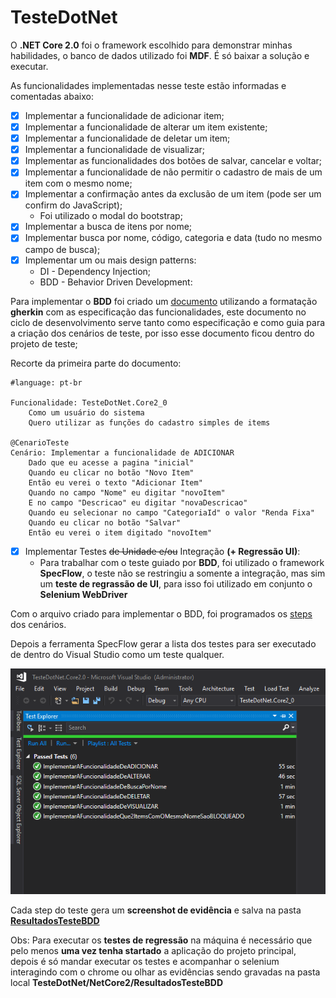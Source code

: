 # TesteDotNet

O **.NET Core 2.0** foi o framework escolhido para demonstrar minhas habilidades, o banco de dados utilizado foi **MDF**. É só baixar a solução e executar.

As funcionalidades implementadas nesse teste estão informadas e comentadas abaixo:

- [X] Implementar a funcionalidade de adicionar item;
- [X] Implementar a funcionalidade de alterar um item existente;
- [X] Implementar a funcionalidade de deletar um item;
- [X] Implementar a funcionalidade de visualizar;
- [X] Implementar as funcionalidades dos botões de salvar, cancelar e voltar;
- [X] Implementar a funcionalidade de não permitir o cadastro de mais de um item com o mesmo nome;
- [X] Implementar a confirmação antes da exclusão de um item (pode ser um confirm do JavaScript);
    - Foi utilizado o modal do bootstrap;
- [X] Implementar a busca de itens por nome;
- [X] Implementar busca por nome, código, categoria e data (tudo no mesmo campo de busca);
- [X] Implementar um ou mais design patterns:
    - DI - Dependency Injection;
    - BDD - Behavior Driven Development:
 
Para implementar o **BDD** foi criado um [documento](NetCore2/TesteDotNet.Core2.0-BDD/Features/TesteDotNet.Core2_0.feature) utilizando a formatação **gherkin** com as especificação das funcionalidades, este documento no ciclo de desenvolvimento serve tanto como especificação e como guia para a criação dos cenários de teste, por isso esse documento ficou dentro do projeto de teste;

Recorte da primeira parte do documento:

```gherkin
#language: pt-br

Funcionalidade: TesteDotNet.Core2_0
	Como um usuário do sistema
	Quero utilizar as funções do cadastro simples de items

@CenarioTeste
Cenário: Implementar a funcionalidade de ADICIONAR
	Dado que eu acesse a pagina "inicial"
	Quando eu clicar no botão "Novo Item"
	Então eu verei o texto "Adicionar Item"
	Quando no campo "Nome" eu digitar "novoItem"
	E no campo "Descricao" eu digitar "novaDescricao"
	Quando eu selecionar no campo "CategoriaId" o valor "Renda Fixa"
	Quando eu clicar no botão "Salvar"
	Então eu verei o item digitado "novoItem"
```

- [X] Implementar Testes ~~de Unidade e/ou~~ Integração **(+ Regressão UI)**:
    - Para trabalhar com o teste guiado por **BDD**, foi utilizado o framework **SpecFlow**, o teste não se restringiu a somente a integração, mas sim um **teste de regrassão de UI**, para isso foi utilizado em conjunto o **Selenium WebDriver**

Com o arquivo criado para implementar o BDD, foi programados os [steps](NetCore2/TesteDotNet.Core2.0-BDD/Steps.cs) dos cenários. 

Depois a ferramenta SpecFlow gerar a lista dos testes para ser executado de dentro do Visual Studio como um teste qualquer.

![Lista de testes](images/itens.PNG?raw=true "Lista de testes")

Cada step do teste gera um **screenshot de evidência** e salva na pasta [**ResultadosTesteBDD**](NetCore2/ResultadosTesteBDD)

Obs: Para executar os **testes de regressão** na máquina é necessário que pelo menos **uma vez tenha startado** a aplicação do projeto principal, depois é só mandar executar os testes e acompanhar o selenium interagindo com o chrome ou olhar as evidências sendo gravadas na pasta local **TesteDotNet/NetCore2/ResultadosTesteBDD**

